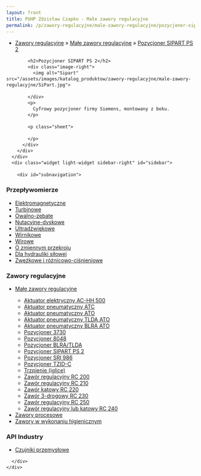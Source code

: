 ```yaml
---
layout: front
title: PUHP Zdzisław Czapko - Małe zawory regulacyjne
permalink: /p/zawory-regulacyjne/male-zawory-regulacyjne/pozycjoner-sipart-ps-2/
---
```


<div id="content">
  <div class="wrapper-with-color-background">
    <div class="content-area-blog blog-background-sidebar-right">
      <div class="mainarea-left" id="mainarea">
        <div class="blogpost-blog3">
          <div class="post-content">
            <ul class="meta">
<li>
<a href="/p/zawory-regulacyjne">Zawory regulacyjne</a>
»
<a href="/p/zawory-regulacyjne/male-zawory-regulacyjne">Małe zawory regulacyjne</a>
»
<a href="/p/zawory-regulacyjne/male-zawory-regulacyjne/pozycjoner-sipart-ps-2">Pozycjoner SIPART PS 2</a>
</li>
</ul>

            <h2>Pozycjoner SIPART PS 2</h2>
            <div class="image-right">
              <img alt="Sipart" src="/assets/images/katalog_produktow/zawory-regulacyjne/male-zawory-regulacyjne/SiPart.jpg">

            </div>
            <p>
              Cyfrowy pozycjoner firmy Siemens, montowany z boku.
            </p>
            
            <p class="sheet">
              
            </p>
          </div>
        </div>
      </div>
      <div class="widget light-widget sidebar-right" id="sidebar">
        
        <div id="subnavigation">
<h3>Przepływomierze</h3>
<ul class="subcategories">
<li class="category"><a href="/p/przeplywomierze/elektromagnetyczne">Elektromagnetyczne</a></li>
<li class="category"><a href="/p/przeplywomierze/turbinowe">Turbinowe</a></li>
<li class="category"><a href="/p/przeplywomierze/owalno-zebate">Owalno-zębate</a></li>
<li class="category"><a href="/p/przeplywomierze/nutacyjne-dyskowe">Nutacyjne-dyskowe</a></li>
<li class="category"><a href="/p/przeplywomierze/ultradzwiekowe">Ultradźwiękowe</a></li>
<li class="category"><a href="/p/przeplywomierze/wirnikowe">Wirnikowe</a></li>
<li class="category"><a href="/p/przeplywomierze/wirowe">Wirowe</a></li>
<li class="category"><a href="/p/przeplywomierze/o-zmiennym-przekroju">O zmiennym przekroju</a></li>
<li class="category"><a href="/p/przeplywomierze/dla-hydrauliki-silowej">Dla hydrauliki siłowej</a></li>
<li class="category"><a href="/p/przeplywomierze/zwezkowe-i-roznicowo-cisnieniowe">Zwężkowe i różnicowo-ciśnieniowe</a></li>
</ul>
<h3>Zawory regulacyjne</h3>
<ul class="subcategories">
<li class="category"><a href="/p/zawory-regulacyjne/male-zawory-regulacyjne">Małe zawory regulacyjne</a></li>
<div class="light-widget">
<ul class="products">
<li class="product"><a href="/p/zawory-regulacyjne/male-zawory-regulacyjne/aktuator-elektryczny-ac-hh-500">Aktuator elektryczny AC-HH 500</a></li>
<li class="product"><a href="/p/zawory-regulacyjne/male-zawory-regulacyjne/aktuator-pneumatyczny-atc">Aktuator pneumatyczny ATC </a></li>
<li class="product"><a href="/p/zawory-regulacyjne/male-zawory-regulacyjne/aktuator-pneumatyczny-ato">Aktuator pneumatyczny ATO</a></li>
<li class="product"><a href="/p/zawory-regulacyjne/male-zawory-regulacyjne/aktuator-pneumatyczny-tlda-ato">Aktuator pneumatyczny TLDA ATO</a></li>
<li class="product"><a href="/p/zawory-regulacyjne/male-zawory-regulacyjne/aktuator-pneumatyczny-blra-ato">Aktuator pneumatyczny BLRA ATO </a></li>
<li class="product"><a href="/p/zawory-regulacyjne/male-zawory-regulacyjne/pozycjoner-3730">Pozycjoner 3730</a></li>
<li class="product"><a href="/p/zawory-regulacyjne/male-zawory-regulacyjne/pozycjoner-8048">Pozycjoner 8048</a></li>
<li class="product"><a href="/p/zawory-regulacyjne/male-zawory-regulacyjne/pozycjoner-blra-tlda">Pozycjoner BLRA/TLDA</a></li>
<li class="product"><a href="/p/zawory-regulacyjne/male-zawory-regulacyjne/pozycjoner-sipart-ps-2">Pozycjoner SIPART PS 2</a></li>
<li class="product"><a href="/p/zawory-regulacyjne/male-zawory-regulacyjne/pozycjoner-sri-986">Pozycjoner SRI 986</a></li>
<li class="product"><a href="/p/zawory-regulacyjne/male-zawory-regulacyjne/pozycjoner-tzid-c">Pozycjoner TZID-C</a></li>
<li class="product"><a href="/p/zawory-regulacyjne/male-zawory-regulacyjne/trzpienie-iglice">Trzpienie (iglice)</a></li>
<li class="product"><a href="/p/zawory-regulacyjne/male-zawory-regulacyjne/zawor-regulacyjny-rc-200">Zawór regulacyjny RC 200</a></li>
<li class="product"><a href="/p/zawory-regulacyjne/male-zawory-regulacyjne/zawor-regulacyjny-rc-210">Zawór regulacyjny RC 210</a></li>
<li class="product"><a href="/p/zawory-regulacyjne/male-zawory-regulacyjne/zawor-katowy-rc-220">Zawór kątowy RC 220</a></li>
<li class="product"><a href="/p/zawory-regulacyjne/male-zawory-regulacyjne/zawor-3-drogowy-rc-230">Zawór 3-drogowy RC 230</a></li>
<li class="product"><a href="/p/zawory-regulacyjne/male-zawory-regulacyjne/zawor-regulacyjny-rc-250">Zawór regulacyjny RC 250</a></li>
<li class="product"><a href="/p/zawory-regulacyjne/male-zawory-regulacyjne/zawor-regulacyjny-lub-katowy-rc-240">Zawór regulacyjny lub kątowy RC 240</a></li>
</ul>
</div>
<li class="category"><a href="/p/zawory-regulacyjne/zawory-procesowe">Zawory procesowe</a></li>
<li class="category"><a href="/p/zawory-regulacyjne/zawory-w-wykonaniu-higienicznym">Zawory w wykonaniu higienicznym</a></li>
</ul>
<h3>API Industry</h3>
<ul class="subcategories">
<li class="category"><a href="/p/api-industry/czujniki-przemyslowe">Czujniki przemysłowe</a></li>
</ul>
</div>

      </div>
    </div>
  </div>
</div>